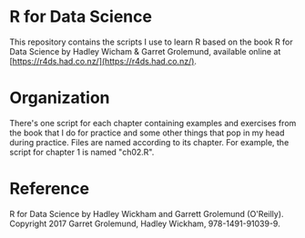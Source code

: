# R for Data Science

This repository contains the scripts I use to learn R based on the book R for Data Science by Hadley Wicham & Garret Grolemund, available online at [https://r4ds.had.co.nz/](https://r4ds.had.co.nz/). 

# Organization

There's one script for each chapter containing examples and exercises from the book that I do for practice and some other things that pop in my head during practice. Files are named according to its chapter. For example, the script for chapter 1 is named "ch02.R".

# Reference

R for Data Science by Hadley Wickham and Garrett Grolemund (O'Reilly). Copyright 2017 Garret Grolemund, Hadley Wickham, 978-1491-91039-9.
